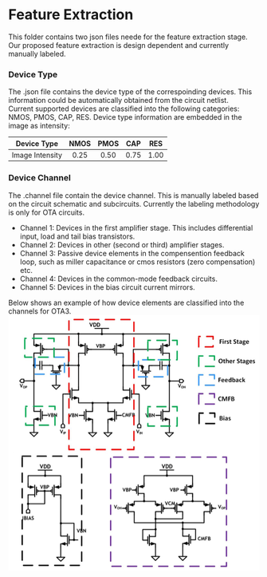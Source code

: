 # Feature Extraction #
This folder contains two json files neede for the feature extraction stage. Our proposed feature extraction is design dependent and currently manually labeled.

### Device Type ###
The .json file contains the device type of the correspoinding devices. This information could be automatically obtained from the circuit netlist. \
Current supported devices are classified into the following categories: NMOS, PMOS, CAP, RES. Device type information are embedded in the image as intensity:

| Device Type     | NMOS | PMOS | CAP  | RES  |
|:---------------:|:----:|:----:|:----:|:----:|
| Image Intensity | 0.25 | 0.50 | 0.75 | 1.00 |

### Device Channel ###
The .channel file contain the device channel. This is manually labeled based on the circuit schematic and subcircuits. Currently the labeling methodology is only for OTA circuits.

- Channel 1: Devices in the first amplifier stage. This includes differential input, load and tail bias transistors.
- Channel 2: Devices in other (second or third) amplifier stages.
- Channel 3: Passive device elements in the compensention feedback loop, such as miller capacitance or cmos resistors (zero compensation) etc.
- Channel 4: Devices in the common-mode feedback circuits.
- Channel 5: Devices in the bias circuit current mirrors.

Below shows an example of how device elements are classified into the channels for OTA3.
![Device Channels](./../../images/CircuitChannel.jpg)
